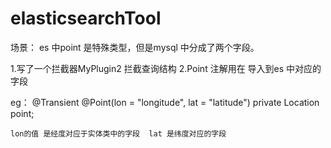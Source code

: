 # elasticsearchTool

场景：
es 中point 是特殊类型，但是mysql 中分成了两个字段。

1.写了一个拦截器MyPlugin2 拦截查询结构
2.Point 注解用在 导入到es 中对应的字段

eg：
   @Transient
    @Point(lon = "longitude", lat = "latitude")
    private Location point;
    
    lon的值 是经度对应于实体类中的字段  lat 是纬度对应的字段
    
    
